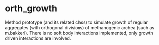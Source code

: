 # orth_growth

Method prototype (and its related class) to simulate growth of regular aggregates (with orthogonal divisions) of methanogenic archea (such as m.bakkeri).
There is no soft body interactions implemented, only growth driven interactions are involved.
